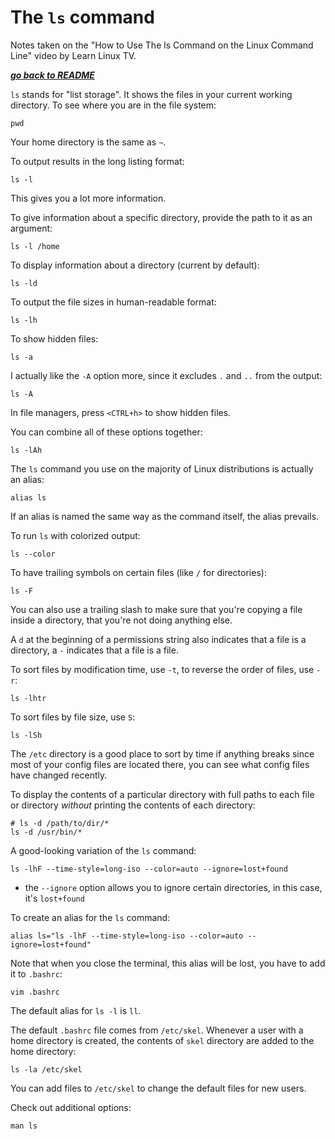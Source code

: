 # The `ls` command

Notes taken on the "How to Use The ls Command on the Linux Command Line" video
by Learn Linux TV.

[***go back to README***](/README.md)

`ls` stands for "list storage". It shows the files in your current working
directory. To see where you are in the file system:

    pwd

Your home directory is the same as `~`. 

To output results in the long listing format:

    ls -l

This gives you a lot more information.

To give information about a specific directory, provide the path to it as an
argument:

    ls -l /home

To display information about a directory (current by default):

    ls -ld

To output the file sizes in human-readable format:

    ls -lh

To show hidden files:

    ls -a

I actually like the `-A` option more, since it excludes `.` and `..` from the 
output:

    ls -A

In file managers, press `<CTRL+h>` to show hidden files. 

You can combine all of these options together:

    ls -lAh

The `ls` command you use on the majority of Linux distributions is actually an
alias:

    alias ls

If an alias is named the same way as the command itself, the alias prevails.

To run `ls` with colorized output:

    ls --color

To have trailing symbols on certain files (like `/` for directories):

    ls -F

You can also use a trailing slash to make sure that you're copying a file
inside a directory, that you're not doing anything else. 

A `d` at the beginning of a permissions string also indicates that a file is a
directory, a `-` indicates that a file is a file.

To sort files by modification time, use `-t`, to reverse the order of files,
use `-r`:

    ls -lhtr

To sort files by file size, use `S`:

    ls -lSh

The `/etc` directory is a good place to sort by time if anything breaks since
most of your config files are located there, you can see what config files have
changed recently.

To display the contents of a particular directory with full paths to each file
or directory *without* printing the contents of each directory:

    # ls -d /path/to/dir/*
    ls -d /usr/bin/* 

A good-looking variation of the `ls` command:

    ls -lhF --time-style=long-iso --color=auto --ignore=lost+found

- the `--ignore` option allows you to ignore certain directories, in this case,
  it's `lost+found`

To create an alias for the `ls` command:

    alias ls="ls -lhF --time-style=long-iso --color=auto --ignore=lost+found"

Note that when you close the terminal, this alias will be lost, you have to add
it to `.bashrc`:

    vim .bashrc

The default alias for `ls -l` is `ll`.

The default `.bashrc` file comes from `/etc/skel`. Whenever a user with a home
directory is created, the contents of `skel` directory are added to the home
directory:

    ls -la /etc/skel

You can add files to `/etc/skel` to change the default files for new users.

Check out additional options:

    man ls
